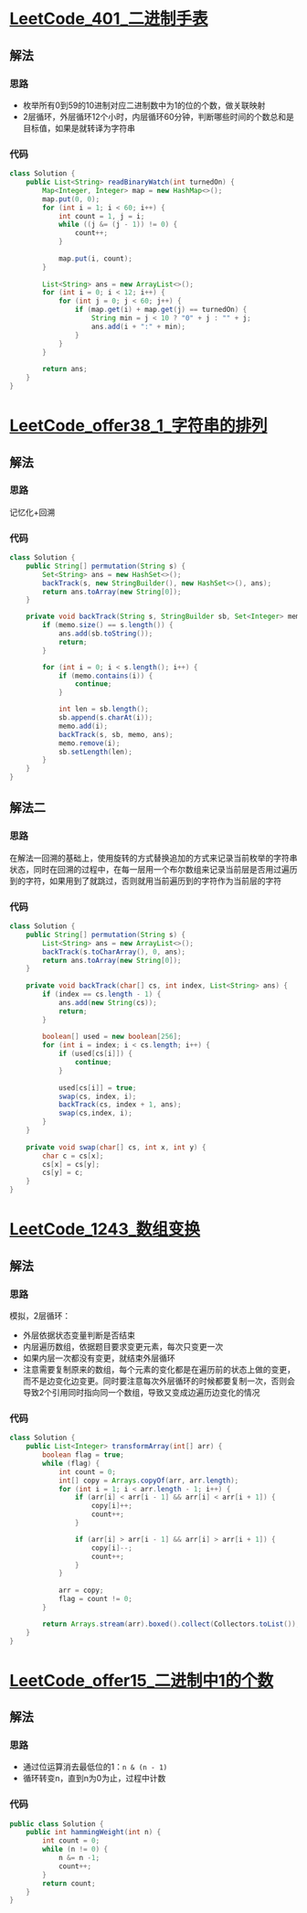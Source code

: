 # [LeetCode_401_二进制手表](https://leetcode-cn.com/problems/binary-watch/submissions/)
## 解法
### 思路
- 枚举所有0到59的10进制对应二进制数中为1的位的个数，做关联映射
- 2层循环，外层循环12个小时，内层循环60分钟，判断哪些时间的个数总和是目标值，如果是就转译为字符串
### 代码
```java
class Solution {
    public List<String> readBinaryWatch(int turnedOn) {
        Map<Integer, Integer> map = new HashMap<>();
        map.put(0, 0);
        for (int i = 1; i < 60; i++) {
            int count = 1, j = i;
            while ((j &= (j - 1)) != 0) {
                count++;
            }
            
            map.put(i, count);
        }
        
        List<String> ans = new ArrayList<>();
        for (int i = 0; i < 12; i++) {
            for (int j = 0; j < 60; j++) {
                if (map.get(i) + map.get(j) == turnedOn) {
                    String min = j < 10 ? "0" + j : "" + j;
                    ans.add(i + ":" + min);
                }
            }
        }
        
        return ans;
    }
}
```
# [LeetCode_offer38_1_字符串的排列](https://leetcode-cn.com/problems/zi-fu-chuan-de-pai-lie-lcof/)
## 解法
### 思路
记忆化+回溯
### 代码
```java
class Solution {
    public String[] permutation(String s) {
        Set<String> ans = new HashSet<>();
        backTrack(s, new StringBuilder(), new HashSet<>(), ans);
        return ans.toArray(new String[0]);
    }

    private void backTrack(String s, StringBuilder sb, Set<Integer> memo, Set<String> ans) {
        if (memo.size() == s.length()) {
            ans.add(sb.toString());
            return;
        }

        for (int i = 0; i < s.length(); i++) {
            if (memo.contains(i)) {
                continue;
            }

            int len = sb.length();
            sb.append(s.charAt(i));
            memo.add(i);
            backTrack(s, sb, memo, ans);
            memo.remove(i);
            sb.setLength(len);
        }
    }
}
```
## 解法二
### 思路
在解法一回溯的基础上，使用旋转的方式替换追加的方式来记录当前枚举的字符串状态，同时在回溯的过程中，在每一层用一个布尔数组来记录当前层是否用过遍历到的字符，如果用到了就跳过，否则就用当前遍历到的字符作为当前层的字符
### 代码
```java
class Solution {
    public String[] permutation(String s) {
        List<String> ans = new ArrayList<>();
        backTrack(s.toCharArray(), 0, ans);
        return ans.toArray(new String[0]);
    }
    
    private void backTrack(char[] cs, int index, List<String> ans) {
        if (index == cs.length - 1) {
            ans.add(new String(cs));
            return;
        }
        
        boolean[] used = new boolean[256];
        for (int i = index; i < cs.length; i++) {
            if (used[cs[i]]) {
                continue;
            }
            
            used[cs[i]] = true;
            swap(cs, index, i);
            backTrack(cs, index + 1, ans);
            swap(cs,index, i);
        }
    }
    
    private void swap(char[] cs, int x, int y) {
        char c = cs[x];
        cs[x] = cs[y];
        cs[y] = c;
    }
}
```
# [LeetCode_1243_数组变换](https://leetcode-cn.com/problems/array-transformation/)
## 解法
### 思路
模拟，2层循环：
- 外层依据状态变量判断是否结束
- 内层遍历数组，依据题目要求变更元素，每次只变更一次
- 如果内层一次都没有变更，就结束外层循环
- 注意需要复制原来的数组，每个元素的变化都是在遍历前的状态上做的变更，而不是边变化边变更。同时要注意每次外层循环的时候都要复制一次，否则会导致2个引用同时指向同一个数组，导致又变成边遍历边变化的情况
### 代码
```java
class Solution {
    public List<Integer> transformArray(int[] arr) {
        boolean flag = true;
        while (flag) {
            int count = 0;
            int[] copy = Arrays.copyOf(arr, arr.length);    
            for (int i = 1; i < arr.length - 1; i++) {
                if (arr[i] < arr[i - 1] && arr[i] < arr[i + 1]) {
                    copy[i]++;
                    count++;
                }

                if (arr[i] > arr[i - 1] && arr[i] > arr[i + 1]) {
                    copy[i]--;
                    count++;
                }
            }
            
            arr = copy;
            flag = count != 0;
        }

        return Arrays.stream(arr).boxed().collect(Collectors.toList());
    }
}
```
# [LeetCode_offer15_二进制中1的个数](https://leetcode-cn.com/problems/er-jin-zhi-zhong-1de-ge-shu-lcof/submissions/)
## 解法
### 思路
- 通过位运算消去最低位的1：`n & (n - 1)`
- 循环转变n，直到n为0为止，过程中计数
### 代码
```java
public class Solution {
    public int hammingWeight(int n) {
        int count = 0;
        while (n != 0) {
            n &= n -1;
            count++;
        }
        return count;
    }
}
```